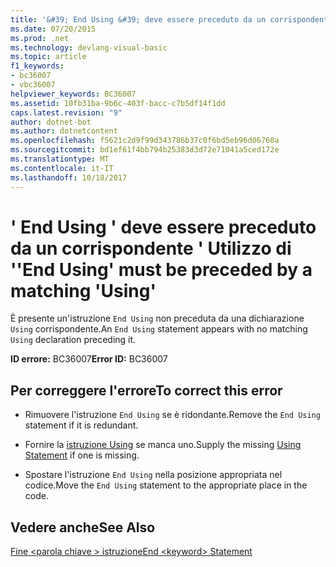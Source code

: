 ```yaml
---
title: '&#39; End Using &#39; deve essere preceduto da un corrispondente &#39; Utilizzo di &#39;'
ms.date: 07/20/2015
ms.prod: .net
ms.technology: devlang-visual-basic
ms.topic: article
f1_keywords:
- bc36007
- vbc36007
helpviewer_keywords: BC36007
ms.assetid: 10fb31ba-9b6c-403f-bacc-c7b5df14f1dd
caps.latest.revision: "9"
author: dotnet-bot
ms.author: dotnetcontent
ms.openlocfilehash: f5621c2d9f99d343786b37c0f6bd5eb96d06760a
ms.sourcegitcommit: bd1ef61f4bb794b25383d3d72e71041a5ced172e
ms.translationtype: MT
ms.contentlocale: it-IT
ms.lasthandoff: 10/18/2017
---
```

# <a name="39end-using39-must-be-preceded-by-a-matching-39using39"></a><span data-ttu-id="a8beb-102">&#39; End Using &#39; deve essere preceduto da un corrispondente &#39; Utilizzo di &#39;</span><span class="sxs-lookup"><span data-stu-id="a8beb-102">&#39;End Using&#39; must be preceded by a matching &#39;Using&#39;</span></span>
<span data-ttu-id="a8beb-103">È presente un'istruzione `End Using` non preceduta da una dichiarazione `Using` corrispondente.</span><span class="sxs-lookup"><span data-stu-id="a8beb-103">An `End Using` statement appears with no matching `Using` declaration preceding it.</span></span>  
  
 <span data-ttu-id="a8beb-104">**ID errore:** BC36007</span><span class="sxs-lookup"><span data-stu-id="a8beb-104">**Error ID:** BC36007</span></span>  
  
## <a name="to-correct-this-error"></a><span data-ttu-id="a8beb-105">Per correggere l'errore</span><span class="sxs-lookup"><span data-stu-id="a8beb-105">To correct this error</span></span>  
  
-   <span data-ttu-id="a8beb-106">Rimuovere l'istruzione `End Using` se è ridondante.</span><span class="sxs-lookup"><span data-stu-id="a8beb-106">Remove the `End Using` statement if it is redundant.</span></span>  
  
-   <span data-ttu-id="a8beb-107">Fornire la [istruzione Using](../../visual-basic/language-reference/statements/using-statement.md) se manca uno.</span><span class="sxs-lookup"><span data-stu-id="a8beb-107">Supply the missing [Using Statement](../../visual-basic/language-reference/statements/using-statement.md) if one is missing.</span></span>  
  
-   <span data-ttu-id="a8beb-108">Spostare l'istruzione `End Using` nella posizione appropriata nel codice.</span><span class="sxs-lookup"><span data-stu-id="a8beb-108">Move the `End Using` statement to the appropriate place in the code.</span></span>  
  
## <a name="see-also"></a><span data-ttu-id="a8beb-109">Vedere anche</span><span class="sxs-lookup"><span data-stu-id="a8beb-109">See Also</span></span>  
 [<span data-ttu-id="a8beb-110">Fine \<parola chiave > istruzione</span><span class="sxs-lookup"><span data-stu-id="a8beb-110">End \<keyword> Statement</span></span>](../../visual-basic/language-reference/statements/end-keyword-statement.md)

